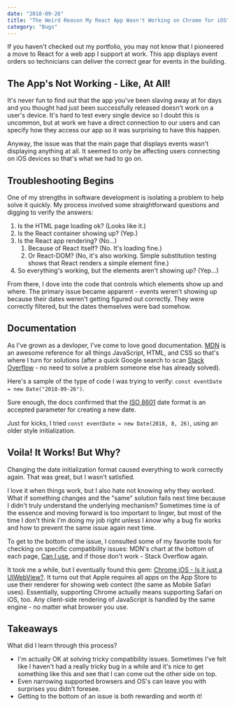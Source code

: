 ```yaml
---
date: "2018-09-26"
title: "The Weird Reason My React App Wasn't Working on Chrome for iOS"
category: "Bugs"
---
```


If you haven't checked out my portfolio, you may not know that I pioneered a move to React for a web app I support at work. This app displays event orders so technicians can deliver the correct gear for events in the building.

## The App's Not Working - Like, At All!
It's never fun to find out that the app you've been slaving away at for days and you thought had just been successfully released doesn't work on a user's device. It's hard to test every single device so I doubt this is uncommon, but at work we have a direct connection to our users and can specify how they access our app so it was surprising to have this happen.

Anyway, the issue was that the main page that displays events wasn't displaying anything at all. It seemed to only be affecting users connecting on iOS devices so that's what we had to go on.

## Troubleshooting Begins
One of my strengths in software development is isolating a problem to help solve it quickly. My process involved some straightforward questions and digging to verify the answers:
1. Is the HTML page loading ok? (Looks like it.)
1. Is the React container showing up? (Yep.)
1. Is the React app rendering? (No...)
    1. Because of React itself? (No. It's loading fine.)
    1. Or React-DOM? (No, it's also working. Simple substitution testing shows that React renders a simple element fine.)
1. So everything's working, but the elements aren't showing up? (Yep...)

From there, I dove into the code that controls which elements show up and where. The primary issue became apparent - events weren't showing up because their dates weren't getting figured out correctly. They were correctly filtered, but the dates themselves were bad somehow.

## Documentation
As I've grown as a devloper, I've come to love good documentation. [MDN](https://developer.mozilla.org) is an awesome reference for all things JavaScript, HTML, and CSS so that's where I turn for solutions (after a quick Google search to scan [Stack Overflow](https://stackoverflow.com/) - no need to solve a problem someone else has already solved).

Here's a sample of the type of code I was trying to verify: `const eventDate = new Date("2018-09-26")`.

Sure enough, the docs confirmed that the [ISO 8601](https://en.wikipedia.org/wiki/ISO_8601) date format is an accepted parameter for creating a new date.

Just for kicks, I tried `const eventDate = new Date(2018, 8, 26)`, using an older style initialization.

## Voila! It Works! But Why?
Changing the date initialization format caused everything to work correctly again. That was great, but I wasn't satisfied.

I love it when things work, but I also hate not knowing why they worked. What if something changes and the "same" solution fails next time because I didn't truly understand the underlying mechanism? Sometimes time is of the essence and moving forward is too important to linger, but most of the time I don't think I'm doing my job right unless I *know* why a bug fix works and how to prevent the same issue again next time.

To get to the bottom of the issue, I consulted some of my favorite tools for checking on specific compatibility issues: MDN's chart at the bottom of each page, [Can I use](https://www.caniuse.com), and if those don't work - Stack Overflow again.

It took me a while, but I eventually found this gem: [Chrome iOS - Is it just a UIWebView?](https://stackoverflow.com/questions/11259152/chrome-ios-is-it-just-a-uiwebview). It turns out that Apple requires all apps on the App Store to use their renderer for showing web contect (the same as Mobile Safari uses). Essentially, supporting Chrome actually means supporting Safari on iOS, too. Any client-side rendering of JavaScript is handled by the same engine - no matter what browser you use.

## Takeaways
What did I learn through this process?

* I'm actually OK at solving tricky compatibility issues. Sometimes I've felt like I haven't had a really tricky bug in a while and it's nice to get something like this and see that I can come out the other side on top.
* Even narrowing supported browsers and OS's can leave you with surprises you didn't foresee.
* Getting to the bottom of an issue is both rewarding and worth it!
